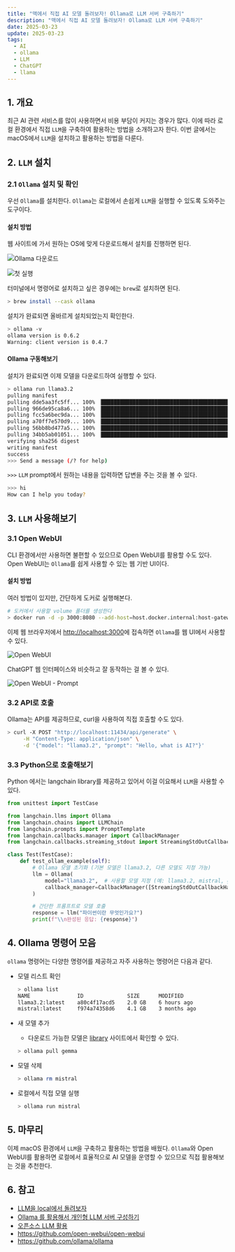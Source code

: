 ```yaml
---
title: "맥에서 직접 AI 모델 돌려보자! Ollama로 LLM 서버 구축하기"
description: "맥에서 직접 AI 모델 돌려보자! Ollama로 LLM 서버 구축하기"
date: 2025-03-23
update: 2025-03-23
tags:
  - AI
  - ollama
  - LLM
  - ChatGPT
  - llama
---
```


## 1. 개요

최근 AI 관련 서비스를 많이 사용하면서 비용 부담이 커지는 경우가 많다. 이에 따라 로컬 환경에서 직접 `LLM`을 구축하여 활용하는 방법을 소개하고자 한다. 이번 글에서는 macOS에서 `LLM`을 설치하고 활용하는 방법을 다룬다.

## 2. `LLM` 설치

### 2.1 `Ollama` 설치 및 확인

우선 `Ollama`를 설치한다. `Ollama`는 로컬에서 손쉽게 `LLM`을 실행할 수 있도록 도와주는 도구이다.

#### **설치 방법**

웹 사이트에 가서 원하는 OS에 맞게 다운로드해서 설치를 진행하면 된다.

![Ollama 다운로드](image-20250323141909438.png)

![첫 실행](image-20250323141925478.png)

터미널에서 명령어로 설치하고 싶은 경우에는 `brew`로 설치하면 된다.

```bash
> brew install --cask ollama
```

설치가 완료되면 올바르게 설치되었는지 확인한다.

```bash
> ollama -v
ollama version is 0.6.2
Warning: client version is 0.4.7
```

#### Ollama 구동해보기

설치가 완료되면 이제 모델을 다운로드하여 실행할 수 있다.

```bash
> ollama run llama3.2
pulling manifest
pulling dde5aa3fc5ff... 100% ▕█████████████████████████████████████████▏ 2.0 GB
pulling 966de95ca8a6... 100% ▕█████████████████████████████████████████▏ 1.4 KB
pulling fcc5a6bec9da... 100% ▕█████████████████████████████████████████▏ 7.7 KB
pulling a70ff7e570d9... 100% ▕█████████████████████████████████████████▏ 6.0 KB
pulling 56bb8bd477a5... 100% ▕█████████████████████████████████████████▏   96 B
pulling 34bb5ab01051... 100% ▕█████████████████████████████████████████▏  561 B
verifying sha256 digest
writing manifest
success
>>> Send a message (/? for help)
```

`>>>` `LLM` prompt에서 원하는 내용을 입력하면 답변을 주는 것을 볼 수 있다.

```bash
>>> hi
How can I help you today?
```

## 3. `LLM` 사용해보기

### 3.1 Open WebUI

CLI 환경에서만 사용하면 불편할 수 있으므로 Open WebUI를 활용할 수도 있다. Open WebUI는 `Ollama`를 쉽게 사용할 수 있는 웹 기반 UI이다.

#### **설치 방법**

여러 방법이 있지만, 간단하게 도커로 실행해본다.

```bash
# 도커에서 사용할 volume 폴더를 생성한다
> docker run -d -p 3000:8080 --add-host=host.docker.internal:host-gateway -v open-webui:/app/backend/data --name open-webui --restart always ghcr.io/open-webui/open-webui:main
```

이제 웹 브라우저에서 [http://localhost:3000](http://localhost:3000)에 접속하면 `Ollama`를 웹 UI에서 사용할 수 있다.

![Open WebUI](image-20250323141942551.png)

ChatGPT 웹 인터페이스와 비슷하고 잘 동작하는 걸 볼 수 있다.

![Open WebUI - Prompt](image-20250323142000013.png)

### 3.2 API로 호출

Ollama는 API를 제공하므로, curl을 사용하여 직접 호출할 수도 있다.

```bash
> curl -X POST "http://localhost:11434/api/generate" \
     -H "Content-Type: application/json" \
     -d '{"model": "llama3.2", "prompt": "Hello, what is AI?"}'
```

### 3.3 Python으로 호출해보기

Python 에서는 langchain library를 제공하고 있어서 이걸 이요해서 `LLM`을 사용할 수 있다.

```python
from unittest import TestCase

from langchain.llms import Ollama
from langchain.chains import LLMChain
from langchain.prompts import PromptTemplate
from langchain.callbacks.manager import CallbackManager
from langchain.callbacks.streaming_stdout import StreamingStdOutCallbackHandler

class Test(TestCase):
    def test_ollam_example(self):
        # Ollama 모델 초기화 (기본 모델은 llama3.2, 다른 모델도 지정 가능)
        llm = Ollama(
            model="llama3.2",  # 사용할 모델 지정 (예: llama3.2, mistral, gemma 등)
            callback_manager=CallbackManager([StreamingStdOutCallbackHandler()]),
        )

        # 간단한 프롬프트로 모델 호출
        response = llm("파이썬이란 무엇인가요?")
        print(f"\\n완성된 응답: {response}")
```



## 4. Ollama 명령어 모음

`ollama` 명령어는 다양한 명령어를 제공하고 자주 사용하는 명령어은 다음과 같다.

- 모델 리스트 확인

  ```bash
  > ollama list
  NAME               ID              SIZE      MODIFIED
  llama3.2:latest    a80c4f17acd5    2.0 GB    6 hours ago
  mistral:latest     f974a74358d6    4.1 GB    3 months ago
  ```

- 새 모델 추가

  - 다운로드 가능한 모델은 [library](https://ollama.com/library) 사이트에서 확인할 수 있다.

  ```bash
  > ollama pull gemma
  ```

- 모델 삭제

  ```bash
  > ollama rm mistral
  ```

- 로컬에서 직접 모델 실행

  ```bash
  > ollama run mistral
  ```

## 5. 마무리

이제 macOS 환경에서 `LLM`을 구축하고 활용하는 방법을 배웠다. `Ollama`와 Open WebUI를 활용하면 로컬에서 효율적으로 AI 모델을 운영할 수 있으므로 직접 활용해보는 것을 추천한다.

## 6. 참고

- [LLM을 local에서 돌려보자](https://devocean.sk.com/blog/techBoardDetail.do?ID=165686&boardType=techBlog)
- [Ollama 를 활용해서 개인형 LLM 서버 구성하기](https://devocean.sk.com/blog/techBoardDetail.do?ID=165685&boardType=techBlog)
- [오픈소스 LLM 활용](https://wikidocs.net/232980)
- https://github.com/open-webui/open-webui
- https://github.com/ollama/ollama
